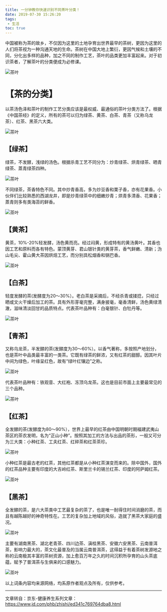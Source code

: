 ```yaml
---
title: 一分钟教你快速识别不同茶叶分类！
date: 2019-07-30 15:26:20
tags:
 - 生活
toc: true
---
```


中国被称为茶的故乡，不仅因为这里的土地孕育出世界最早的茶树，更因为这里的人们将茶视为一种沟通天地的生命。茶树在中国大地上繁衍，更因气候和土壤的不同，分化出多样的品种，加之不同的制作工艺，茶叶的品类更加丰富起来。对于初识茶者，了解茶叶的分类便成为必修课。
<p><img alt="茶叶" src="//m.360buyimg.com/mobilecms/s550x346_jfs/t5296/189/445485792/43946/cf28b04b/59001396N6fe42368.jpg!q70.jpg" title="茶叶"></p>
<!-- more -->

<div class=" origin-content ">
<h1>【茶的分类】</h1>
    <p>以茶汤色泽和茶叶的制作工艺分类应该是最权威、最通俗的茶叶分类方法了。根据《中国茶经》的定义，所有的茶可以归为绿茶、黄茶、白茶、青茶（又称乌龙茶）、红茶、黑茶六大类。</p>
    <p><img alt="茶叶" src="//m.360buyimg.com/mobilecms/s660x152_jfs/t4930/328/2392705828/16471/54f771e/590013c7N28440296.jpg!q70.jpg" title="茶叶"></p><h2>【绿茶】</h2><p>绿茶，不发酵，浅绿的汤色。根据杀青工艺不同分为：炒青绿茶、烘青绿茶、晒青绿茶、蒸青绿茶四种。</p><p><img alt="茶叶" src="//m.360buyimg.com/mobilecms/s499x613_jfs/t4870/143/2462488109/200579/d09e6a31/59001407N493ad180.jpg!q70.jpg" title="茶叶"></p><p>不同绿茶，茶香特色不同。其中炒青香高，多为炒豆香和栗子香，亦有花果香。小伙伴们比较熟悉的西湖龙井，即是炒青绿茶中的细嫩炒青；烘青多清香、花果香；蒸青则多有类海苔的鲜香。</p><p><img alt="茶叶" src="//m.360buyimg.com/mobilecms/s500x280_jfs/t4432/130/3408817498/284796/cc91bd85/5900145fNf3bf23dd.png" title="茶叶"></p><h2>【黄茶】</h2><p>黄茶，10%-20%轻发酵，汤色黄而亮。经过闷黄，形成特有的黄汤黄叶。其香也因工艺和原料而各有特色。蒙顶黄芽、君山银针类的黄芽茶，香气鲜嫩、清新；沩山毛尖、霍山黄大茶因烘焙工艺，而分别具松烟香和锅巴香。</p><p><img alt="茶叶" src="//m.360buyimg.com/mobilecms/s454x530_jfs/t4846/354/2435684512/146583/4b1d1aec/5900148fN4248d309.jpg!q70.jpg" title="茶叶"></p><h2>【白茶】</h2><p>轻度发酵的茶(发酵度为20～30%）。老白茶是采摘后，不经杀青或揉捻，只经过晒或文火干燥后加工的茶。具有外形芽毫完整，满身披毫，毫香清鲜，汤色黄绿清澈，滋味清淡回甘的品质特点。代表茶叶品种有：白毫银针、白牡丹等。</p><p><img alt="茶叶" src="//m.360buyimg.com/mobilecms/s466x201_jfs/t5527/16/451045431/62682/4334a970/590014aaNb58e7c01.jpg!q70.jpg" title="茶叶"></p><h2>【青茶】</h2><p>又称乌龙茶，半发酵的茶(发酵度为30～60%）。以香气著称，多按照产地划分，也是茶叶中品类最丰富的一类茶。它既有绿茶的鲜浓，又有红茶的甜醇。因其叶片中间为绿色，叶缘呈红色，故有“绿叶红镶边”之称。</p><p><img alt="茶叶" src="//m.360buyimg.com/mobilecms/s470x662_jfs/t5170/48/451611068/144751/8febf70b/590014d0Ne3a5a924.jpg!q70.jpg" title="茶叶"></p><p>代表茶叶品种有：铁观音、大红袍、冻顶乌龙茶。这也是目前市面上主要最常见的三个品种。</p><p><img alt="茶叶" src="//m.360buyimg.com/mobilecms/s800x800_jfs/t5152/326/447045816/86278/312c036c/590015f6N88795399.JPG!q70.jpg" title="茶叶"></p><h2>【红茶】</h2><p>全发酵的茶(发酵度为80～90%），世界上最早的红茶由中国明朝时期福建武夷山茶区的茶农发明，名为“正山小种”。按照其加工的方法与出品的茶形，一般又可分为三大类：小种红茶、工夫红茶、红碎茶和红茶茶珍。</p><p><img alt="茶叶" src="//m.360buyimg.com/mobilecms/s492x524_jfs/t5008/256/2442905360/123223/bff64366/59001514N8de79574.jpg!q70.jpg" title="茶叶"></p><p>小种红茶是最古老的红茶，其他红茶都是从小种红茶演变而来的。除中国外，国外的红茶品种主要有印度的大吉岭红茶、斯里兰卡的锡兰红茶、印度的阿萨姆红茶。</p><p><img alt="茶叶" src="//m.360buyimg.com/mobilecms/s595x385_jfs/t5023/33/2458528710/323684/ac4ea743/59001544N9d8e3003.png" title="茶叶"></p><h2>【黑茶】</h2><p>全发酵的茶，是六大茶类中工艺最复杂的茶了，也是唯一耐得住时间消磨的茶，而且有越陈越好的神奇特性在。工艺的复杂加上地域的风俗，造就了黑茶大家庭的盛况。</p><p><img alt="茶叶" src="//m.360buyimg.com/mobilecms/s485x379_jfs/t5293/43/448179119/109734/7b39a40d/59001562Nd7502e43.jpg!q70.jpg" title="茶叶"></p><p>主要有湖南黑茶、湖北老青茶、四川边茶、滇桂黑茶、安徽六安黑茶、云南普洱茶，影响力最大的，茶文化最普及的当属云南普洱茶，这得益于有着茶树发源地之称的云南极其丰富的茶树资源，加上愈百万年之久的时间沉积所孕育的山头茶底蕴，赋予了普洱茶与生俱来的口感魅力。</p><p><img alt="茶叶" src="//m.360buyimg.com/mobilecms/s313x302_jfs/t4714/146/3570851283/73662/215bb3de/5900156cN7984fe6e.jpg!q70.jpg" title="茶叶"></p><p>以上词条内容均来源网络，均系原作者观点及所有，仅供参考。</p>
                </div>

---

文章转自：京东-健康养生系列文章：<https://www.jd.com/phb/zhishi/ed341c769764dba8.html>